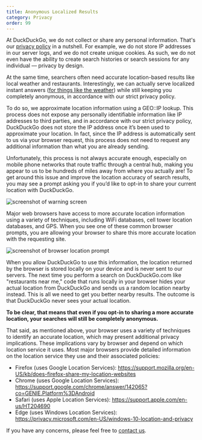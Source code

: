 ```yaml
---
title: Anonymous Localized Results
category: Privacy
order: 99
---
```


<p>
    At DuckDuckGo, we do not collect or share any personal information. That's our
    <a href="https://duckduckgo.com/privacy">privacy policy</a> in a nutshell. For
    example, we do not store IP addresses in our server logs, and we do not create
    unique cookies. As such, we do not even have the ability to create search
    histories or search sessions for any individual — privacy by design.
</p>

<p>
    At the same time, searchers often need accurate location-based results like
    local weather and restaurants. Interestingly, we can actually serve localized
    instant answers (<a href="https://duckduckgo.com/?q=weather&amp;ia=weather">for things like the weather</a>) while
    still keeping you completely anonymous, in accordance with our strict
    privacy policy.
</p>

<p>
    To do so, we approximate location information using a GEO::IP lookup. This
    process does not expose any personally identifiable information like IP
    addresses to third parties, and in accordance with our strict privacy policy,
    DuckDuckGo does not store the IP address once it’s been used to approximate
    your location. In fact, since the IP address is automatically sent to us via
    your browser request, this process does not need to request any additional
    information than what you are already sending.
</p>

<p>
    Unfortunately, this process is not always accurate enough, especially on
    mobile phone networks that route traffic through a central hub, making you
    appear to us to be hundreds of miles away from where you actually are! To get
    around this issue and improve the location accuracy of search results, you may
    see a prompt asking you if you’d like to opt-in to share your current location
    with DuckDuckGo.
</p>

<img alt="screenshot of warning screen" src="{{ site.baseurl }}/images/desktop_pul_prompt.png" />
<p>
    Major web browsers have access to more accurate location information using a
    variety of techniques, including WiFi databases, cell tower location
    databases, and GPS. When you see one of these common browser prompts, you are
    allowing your browser to share this more accurate location with the requesting
    site.
</p>

<img alt="screenshot of browser location prompt" src="{{ site.baseurl }}/images/6631305e26ef2563263b3eb1c83b2a9e.png" />
<p>
    When you allow DuckDuckGo to use this information, the location returned by the browser is stored locally on your device and is never sent to our servers. The       next time you perform a search on DuckDuckGo.com like "restaurants near me," code that runs locally in your browser hides your actual location from DuckDuckGo       and sends us a random location nearby instead. This is all we need to get you better nearby results. The outcome is that DuckDuckGo never sees your actual           location.
</p>

<p>
    <strong>To be clear, that means that even if you opt-in to sharing a more accurate
        location, your searches will still be completely anonymous.</strong>
</p>

<p>
    That said, as mentioned above, your browser uses a variety of techniques to
    identify an accurate location, which may present additional privacy
    implications. These implications vary by browser and depend on which location
    service it uses. Most major browsers provide detailed information on the
    location service they use and their associated policies:
</p>
<ul>
    <li>
        Firefox (uses Google Location Services):
        <a href="https://support.mozilla.org/en-US/kb/does-firefox-share-my-location-websites">https://support.mozilla.org/en-US/kb/does-firefox-share-my-location-websites</a>
    </li>
    <li>
        Chrome (uses Google Location Services):
        <a href="https://support.google.com/chrome/answer/142065?co=GENIE.Platform%3DAndroid">https://support.google.com/chrome/answer/142065?co=GENIE.Platform%3DAndroid</a>
    </li>
    <li>
        Safari (uses Apple Location Services):
        <a href="https://support.apple.com/en-us/HT204690">https://support.apple.com/en-us/HT204690</a>
    </li>
    <li>
        Edge (uses Windows Location Services):
        <a href="https://privacy.microsoft.com/en-US/windows-10-location-and-privacy">https://privacy.microsoft.com/en-US/windows-10-location-and-privacy</a>
    </li>
</ul>
<p>
    If you have any concerns, please feel free to <a href="https://help.duckduckgo.com/duckduckgo-help-pages/company/contact-us/">contact us</a>.
</p>
